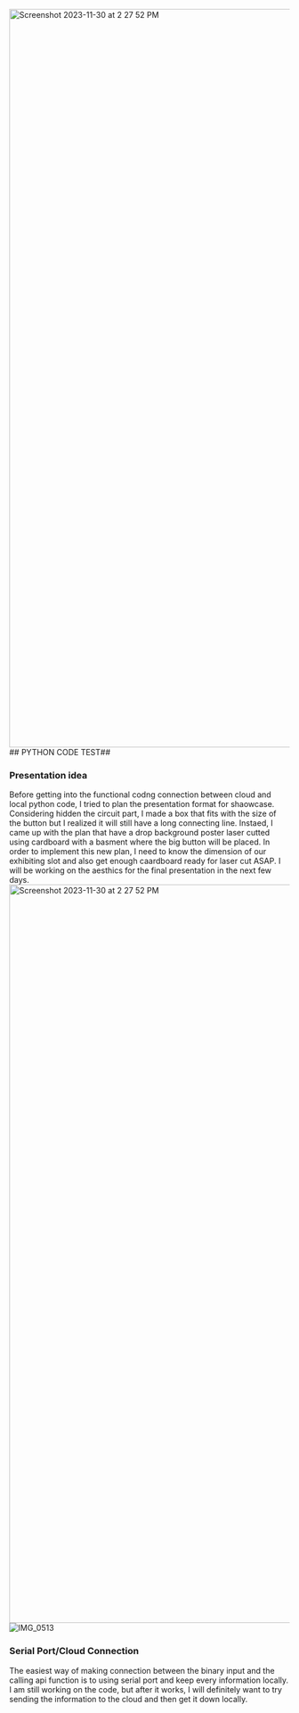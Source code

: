 <img width="1325" alt="Screenshot 2023-11-30 at 2 27 52 PM" src="https://github.com/Berkeley-MDes/tdf-fa23-YanruQ/assets/142960866/c4825edc-763b-47b0-88fa-93da9968a195">## PYTHON CODE TEST##
### Presentation idea
Before getting into the functional codng connection between cloud and local python code, I tried to plan the presentation format for shaowcase. Considering hidden the circuit part, I made a box that fits with the size of the button but I realized it will still have a long connecting line. Instaed, I came up with the plan that have a drop background poster laser cutted using cardboard with a basment where the big button will be placed. In order to implement this new plan, I need to know the dimension of our exhibiting slot and also get enough caardboard ready for laser cut ASAP. I will be working on the aesthics for the final presentation in the next few days. 
<img width="1325" alt="Screenshot 2023-11-30 at 2 27 52 PM" src="https://github.com/Berkeley-MDes/tdf-fa23-YanruQ/assets/142960866/b616ef5f-0fe0-40ff-8dc6-e8d1dca9ec35">
![IMG_0513](https://github.com/Berkeley-MDes/tdf-fa23-YanruQ/assets/142960866/4962bd2a-a571-444f-ade2-971c778d4a8d)

### Serial Port/Cloud Connection
The easiest way of making connection between the binary input and the calling api function is to using serial port and keep every information locally. I am still working on the code, but after it works, I will definitely want to try sending the information to the cloud and then get it down locally. 
